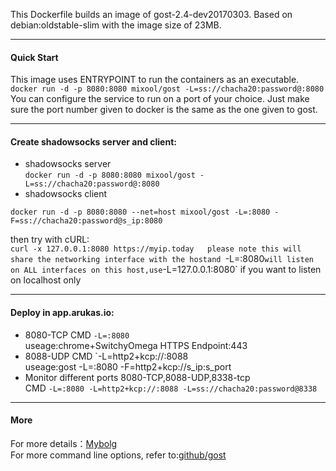 This Dockerfile builds an image of gost-2.4-dev20170303. Based on debian:oldstable-slim with the image size of 23MB.
***
#### Quick Start
This image uses ENTRYPOINT to run the containers as an executable.  
`docker run -d -p 8080:8080 mixool/gost -L=ss://chacha20:password@:8080`
You can configure the service to run on a port of your choice. Just make sure the port number given to docker is the same as the one given to gost.
***
#### Create shadowsocks server and client:
* shadowsocks server  
`docker run -d -p 8080:8080 mixool/gost -L=ss://chacha20:password@:8080`
* shadowsocks client  
````
docker run -d -p 8080:8080 --net=host mixool/gost -L=:8080 -F=ss://chacha20:password@s_ip:8080
````
then try with cURL:  
`curl -x 127.0.0.1:8080 https://myip.today  
please note this will share the networking interface with the hostand `-L=:8080` will listen on ALL interfaces on this host,use `-L=127.0.0.1:8080` if you want to listen on localhost only
***
#### Deploy in app.arukas.io:
* 8080-TCP  CMD    `-L=:8080`  
useage:chrome+SwitchyOmega HTTPS Endpoint:443  
* 8088-UDP  CMD    `-L=http2+kcp://:8088                      
useage:gost -L=:8080 -F=http2+kcp://s_ip:s_port
* Monitor different ports 
  8080-TCP,8088-UDP,8338-tcp  
            CMD    `-L=:8080 -L=http2+kcp://:8088 -L=ss://chacha20:password@8338`  
***
#### More           
For more details：[Mybolg](https://mixool.blogspot.ca/2017/04/dockergost.html)  
For more command line options, refer to:[github/gost](https://github.com/ginuerzh/gost)
